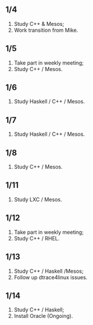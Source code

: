 ## 1/4
1. Study C++ & Mesos;
2. Work transition from Mike.  

## 1/5
1. Take part in weekly meeting;
2. Study C++ / Mesos.

## 1/6
1. Study Haskell / C++ / Mesos.

## 1/7
1. Study Haskell / C++ / Mesos.

## 1/8
1. Study C++ / Mesos.

## 1/11
1. Study LXC / Mesos.

## 1/12
1. Take part in weekly meeting;
2. Study C++ / RHEL.  

## 1/13
1. Study C++ / Haskell /Mesos;
2. Follow up dtrace4linux issues.

## 1/14
1. Study C++ / Haskell;
2. Install Oracle (Ongoing).
